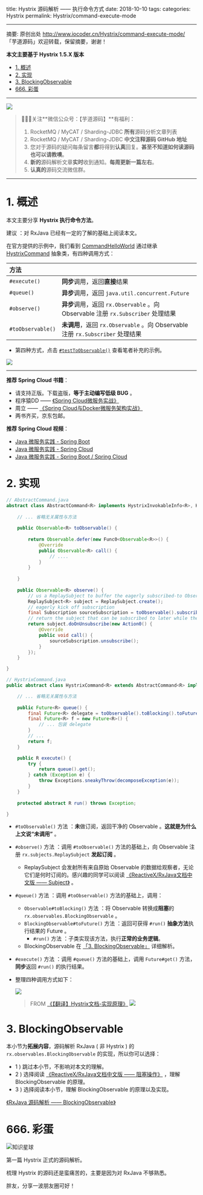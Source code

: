 title: Hystrix 源码解析 —— 执行命令方式
date: 2018-10-10
tags:
categories: Hystrix
permalink: Hystrix/command-execute-mode

-------

摘要: 原创出处 http://www.iocoder.cn/Hystrix/command-execute-mode/ 「芋道源码」欢迎转载，保留摘要，谢谢！

**本文主要基于 Hystrix 1.5.X 版本**  

- [1. 概述](http://www.iocoder.cn/Hystrix/command-execute-mode/)
- [2. 实现](http://www.iocoder.cn/Hystrix/command-execute-mode/)
- [3. BlockingObservable](http://www.iocoder.cn/Hystrix/command-execute-mode/)
- [666. 彩蛋](http://www.iocoder.cn/Hystrix/command-execute-mode/)

-------

![](http://www.iocoder.cn/images/common/wechat_mp_2018_05_18.jpg)


> 🙂🙂🙂关注**微信公众号：【芋道源码】**有福利：  
> 1. RocketMQ / MyCAT / Sharding-JDBC **所有**源码分析文章列表  
> 2. RocketMQ / MyCAT / Sharding-JDBC **中文注释源码 GitHub 地址**  
> 3. 您对于源码的疑问每条留言**都**将得到**认真**回复。**甚至不知道如何读源码也可以请教噢**。  
> 4. **新的**源码解析文章**实时**收到通知。**每周更新一篇左右**。  
> 5. **认真的**源码交流微信群。

---

# 1. 概述

本文主要分享 **Hystrix 执行命令方法**。

建议 ：对 RxJava 已经有一定的了解的基础上阅读本文。

在官方提供的示例中，我们看到 [CommandHelloWorld](https://github.com/Netflix/Hystrix/blob/d838f4d1ba65ce55755ab1c73f74c980f04572bf/hystrix-examples/src/main/java/com/netflix/hystrix/examples/basic/CommandHelloWorld.java) 通过继承 [HystrixCommand](https://github.com/Netflix/Hystrix/blob/d838f4d1ba65ce55755ab1c73f74c980f04572bf/hystrix-core/src/main/java/com/netflix/hystrix/HystrixCommand.java) 抽象类，有四种调用方式：

| 方法 |  |
| :--- | :--- |
| `#execute()` | **同步**调用，返回**直接**结果 |  |
| `#queue()` | **异步**调用，返回 `java.util.concurrent.Future` |  |
| `#observe()` | **异步**调用，返回 `rx.Observable` 。向 Observable 注册 `rx.Subscriber` 处理结果 |  |
| `#toObservable()` | **未调用**，返回 `rx.Observable` 。向 Observable 注册 `rx.Subscriber` 处理结果 |  |

* 第四种方式，点击 [`#testToObservable()`](https://github.com/YunaiV/Hystrix/blob/master/hystrix-examples/src/main/java/com/netflix/hystrix/examples/basic/CommandHelloWorld.java#L165) 查看笔者补充的示例。

![](http://www.iocoder.cn/images/Hystrix/2018_10_08/01.jpeg)

-------

**推荐 Spring Cloud 书籍**：

* 请支持正版。下载盗版，**等于主动编写低级 BUG** 。
* 程序猿DD —— [《Spring Cloud微服务实战》](https://union-click.jd.com/jdc?d=505Twi)
* 周立 —— [《Spring Cloud与Docker微服务架构实战》](https://union-click.jd.com/jdc?d=k3sAaK)
* 两书齐买，京东包邮。

**推荐 Spring Cloud 视频**：

* [Java 微服务实践 - Spring Boot](https://segmentfault.com/ls/1650000011063780?r=bPN0Ir)
* [Java 微服务实践 - Spring Cloud](https://segmentfault.com/ls/1650000011386794?r=bPN0Ir)
* [Java 微服务实践 - Spring Boot / Spring Cloud](https://segmentfault.com/ls/1650000011387052?r=bPN0Ir)

# 2. 实现

```Java
// AbstractCommand.java
abstract class AbstractCommand<R> implements HystrixInvokableInfo<R>, HystrixObservable<R> {
    
    // ... 省略无关属性与方法
    
    public Observable<R> toObservable() {
    
        return Observable.defer(new Func0<Observable<R>>() {
            @Override
            public Observable<R> call() {
                // ....
            }
        }
    
    }
    
    public Observable<R> observe() {
        // us a ReplaySubject to buffer the eagerly subscribed-to Observable
        ReplaySubject<R> subject = ReplaySubject.create();
        // eagerly kick off subscription
        final Subscription sourceSubscription = toObservable().subscribe(subject);
        // return the subject that can be subscribed to later while the execution has already started
        return subject.doOnUnsubscribe(new Action0() {
            @Override
            public void call() {
                sourceSubscription.unsubscribe();
            }
        });
    }

}

// HystrixCommand.java
public abstract class HystrixCommand<R> extends AbstractCommand<R> implements HystrixExecutable<R>, HystrixInvokableInfo<R>, HystrixObservable<R> {

    // ... 省略无关属性与方法
    
    public Future<R> queue() {
        final Future<R> delegate = toObservable().toBlocking().toFuture();
        final Future<R> f = new Future<R>() {
            // ... 包装 delegate
        }
        // ...
        return f;
    }

    public R execute() {
        try {
            return queue().get();
        } catch (Exception e) {
            throw Exceptions.sneakyThrow(decomposeException(e));
        }
    }
    
    protected abstract R run() throws Exception;

}
```

* `#toObservable()` 方法 ：**未**做订阅，返回干净的 Observable 。**这就是为什么上文说“未调用”** 。
* `#observe()` 方法 ：调用 `#toObservable()` 方法的基础上，向 Observable 注册 `rx.subjects.ReplaySubject` **发起订阅** 。
    * ReplaySubject 会发射所有来自原始 Observable 的数据给观察者，无论它们是何时订阅的。感兴趣的同学可以阅读 [《ReactiveX/RxJava文档中文版 —— Subject》](https://mcxiaoke.gitbooks.io/rxdocs/content/Subject.html) 。
* `#queue()` 方法 ：调用 `#toObservable()` 方法的基础上，调用：
    * `Observable#toBlocking()` 方法 ：将 Observable 转换成**阻塞**的 `rx.observables.BlockingObservable` 。
    * `BlockingObservable#toFuture()` 方法 ：返回可获得 `#run()` **抽象方法**执行结果的 Future 。
        * `#run()` 方法 ：子类实现该方法，执行**正常的业务逻辑**。
   * BlockingObservable 在 [「3. BlockingObservable」](#) 详细解析。
* `#execute()` 方法 ：调用 `#queue()` 方法的基础上，调用 `Future#get()` 方法，**同步**返回 `#run()` 的执行结果。
* 整理四种调用方式如下：

    ![](http://www.iocoder.cn/images/Hystrix/2018_10_08/02.png)

    > FROM [《【翻译】Hystrix文档-实现原理》](http://youdang.github.io/2016/02/05/translate-hystrix-wiki-how-it-works/#problem9)
    > ![](http://www.iocoder.cn/images/Hystrix/2018_10_08/03.png)

# 3. BlockingObservable

本小节为**拓展内容**，源码解析 RxJava ( 非 Hystrix ) 的 `rx.observables.BlockingObservable` 的实现，所以你可以选择：

* 1 ) 跳过本小节，不影响对本文的理解。
* 2 ) 选择阅读 [《ReactiveX/RxJava文档中文版 —— 阻塞操作》](https://mcxiaoke.gitbooks.io/rxdocs/content/operators/Blocking-Observable-Operators.html) ，理解 BlockingObservable 的原理。
* 3 ) 选择阅读本小节，理解 BlockingObservable 的原理以及实现。

[《RxJava 源码解析 —— BlockingObservable》](http://www.iocoder.cn/RxJava/blocking-observable/)

# 666. 彩蛋

![知识星球](http://www.iocoder.cn/images/Architecture/2017_12_29/01.png)

第一篇 Hystrix 正式的源码解析。

梳理 Hystrix 的源码还是蛮痛苦的，主要是因为对 RxJava 不够熟悉。

胖友，分享一波朋友圈可好！

